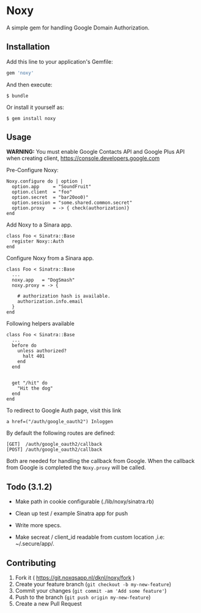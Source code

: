 # Noxy

A simple gem for handling Google Domain Authorization.

## Installation

Add this line to your application's Gemfile:

```ruby
gem 'noxy'
```

And then execute:

    $ bundle

Or install it yourself as:

    $ gem install noxy

## Usage

**WARNING:** You must enable Google Contacts API and Google Plus API when creating client, https://console.developers.google.com

Pre-Configure Noxy:

    Noxy.configure do | option |
      option.app     = "SoundFruit"
      option.client  = "foo"
      option.secret  = "bar20oo0)"
      option.session = "some.shared.common.secret"
      option.proxy   = -> { check(authorization)}
    end

Add Noxy to a Sinara app.

    class Foo < Sinatra::Base
      register Noxy::Auth
    end

Configure Noxy from a Sinara app.

    class Foo < Sinatra::Base
      ...
      noxy.app   = "DogSmash"
      noxy.proxy = -> {

        # authorization hash is available.
        authorization.info.email
      }
    end

Following helpers available

    class Foo < Sinatra::Base
      ...
      before do
        unless authorized?
          halt 401
        end
      end


      get "/hit" do
        "Hit the dog"
      end
    end


To redirect to Google Auth page, visit this link

    a href=("/auth/google_oauth2") Inloggen


By default the following routes are defined:

    [GET]  /auth/google_oauth2/callback
    [POST] /auth/google_oauth2/callback

Both are needed for handling the callback from Google.
When the callback from Google is completed the `Noxy.proxy` will be called.



## Todo (3.1.2)

  * Make path in cookie configurable (./lib/noxy/sinatra.rb)
  * Clean up test / example Sinatra app for push
  * Write more specs.

  * Make secreat / client_id readable from custom location
    ,i.e: ~/.secure/app/.

## Contributing

1. Fork it ( https://git.noxqsapp.nl/dknl/noxy/fork )
2. Create your feature branch (`git checkout -b my-new-feature`)
3. Commit your changes (`git commit -am 'Add some feature'`)
4. Push to the branch (`git push origin my-new-feature`)
5. Create a new Pull Request
